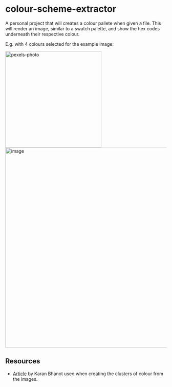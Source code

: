 # colour-scheme-extractor
A personal project that will creates a colour pallete when given a file. This will render an image, similar to a swatch palette, and show the hex codes underneath their respective colour. 

E.g. with 4 colours selected for the example image:

<img src="https://github.com/user-attachments/assets/f04194b5-6f9a-401d-aec5-c778b12ca3cb" alt="pexels-photo" width="300"/>

<img width="623" alt="image" src="https://github.com/user-attachments/assets/623dd307-acd8-4889-90fa-9b645a892eb6">

## Resources
- [Article](https://towardsdatascience.com/color-identification-in-images-machine-learning-application-b26e770c4c71 "Color Identification in Images - Machine Learning Application") by Karan Bhanot used when creating the clusters of colour from the images.
